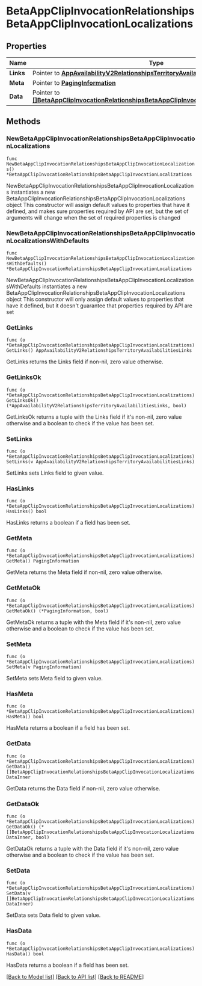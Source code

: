 # BetaAppClipInvocationRelationshipsBetaAppClipInvocationLocalizations

## Properties

Name | Type | Description | Notes
------------ | ------------- | ------------- | -------------
**Links** | Pointer to [**AppAvailabilityV2RelationshipsTerritoryAvailabilitiesLinks**](AppAvailabilityV2RelationshipsTerritoryAvailabilitiesLinks.md) |  | [optional] 
**Meta** | Pointer to [**PagingInformation**](PagingInformation.md) |  | [optional] 
**Data** | Pointer to [**[]BetaAppClipInvocationRelationshipsBetaAppClipInvocationLocalizationsDataInner**](BetaAppClipInvocationRelationshipsBetaAppClipInvocationLocalizationsDataInner.md) |  | [optional] 

## Methods

### NewBetaAppClipInvocationRelationshipsBetaAppClipInvocationLocalizations

`func NewBetaAppClipInvocationRelationshipsBetaAppClipInvocationLocalizations() *BetaAppClipInvocationRelationshipsBetaAppClipInvocationLocalizations`

NewBetaAppClipInvocationRelationshipsBetaAppClipInvocationLocalizations instantiates a new BetaAppClipInvocationRelationshipsBetaAppClipInvocationLocalizations object
This constructor will assign default values to properties that have it defined,
and makes sure properties required by API are set, but the set of arguments
will change when the set of required properties is changed

### NewBetaAppClipInvocationRelationshipsBetaAppClipInvocationLocalizationsWithDefaults

`func NewBetaAppClipInvocationRelationshipsBetaAppClipInvocationLocalizationsWithDefaults() *BetaAppClipInvocationRelationshipsBetaAppClipInvocationLocalizations`

NewBetaAppClipInvocationRelationshipsBetaAppClipInvocationLocalizationsWithDefaults instantiates a new BetaAppClipInvocationRelationshipsBetaAppClipInvocationLocalizations object
This constructor will only assign default values to properties that have it defined,
but it doesn't guarantee that properties required by API are set

### GetLinks

`func (o *BetaAppClipInvocationRelationshipsBetaAppClipInvocationLocalizations) GetLinks() AppAvailabilityV2RelationshipsTerritoryAvailabilitiesLinks`

GetLinks returns the Links field if non-nil, zero value otherwise.

### GetLinksOk

`func (o *BetaAppClipInvocationRelationshipsBetaAppClipInvocationLocalizations) GetLinksOk() (*AppAvailabilityV2RelationshipsTerritoryAvailabilitiesLinks, bool)`

GetLinksOk returns a tuple with the Links field if it's non-nil, zero value otherwise
and a boolean to check if the value has been set.

### SetLinks

`func (o *BetaAppClipInvocationRelationshipsBetaAppClipInvocationLocalizations) SetLinks(v AppAvailabilityV2RelationshipsTerritoryAvailabilitiesLinks)`

SetLinks sets Links field to given value.

### HasLinks

`func (o *BetaAppClipInvocationRelationshipsBetaAppClipInvocationLocalizations) HasLinks() bool`

HasLinks returns a boolean if a field has been set.

### GetMeta

`func (o *BetaAppClipInvocationRelationshipsBetaAppClipInvocationLocalizations) GetMeta() PagingInformation`

GetMeta returns the Meta field if non-nil, zero value otherwise.

### GetMetaOk

`func (o *BetaAppClipInvocationRelationshipsBetaAppClipInvocationLocalizations) GetMetaOk() (*PagingInformation, bool)`

GetMetaOk returns a tuple with the Meta field if it's non-nil, zero value otherwise
and a boolean to check if the value has been set.

### SetMeta

`func (o *BetaAppClipInvocationRelationshipsBetaAppClipInvocationLocalizations) SetMeta(v PagingInformation)`

SetMeta sets Meta field to given value.

### HasMeta

`func (o *BetaAppClipInvocationRelationshipsBetaAppClipInvocationLocalizations) HasMeta() bool`

HasMeta returns a boolean if a field has been set.

### GetData

`func (o *BetaAppClipInvocationRelationshipsBetaAppClipInvocationLocalizations) GetData() []BetaAppClipInvocationRelationshipsBetaAppClipInvocationLocalizationsDataInner`

GetData returns the Data field if non-nil, zero value otherwise.

### GetDataOk

`func (o *BetaAppClipInvocationRelationshipsBetaAppClipInvocationLocalizations) GetDataOk() (*[]BetaAppClipInvocationRelationshipsBetaAppClipInvocationLocalizationsDataInner, bool)`

GetDataOk returns a tuple with the Data field if it's non-nil, zero value otherwise
and a boolean to check if the value has been set.

### SetData

`func (o *BetaAppClipInvocationRelationshipsBetaAppClipInvocationLocalizations) SetData(v []BetaAppClipInvocationRelationshipsBetaAppClipInvocationLocalizationsDataInner)`

SetData sets Data field to given value.

### HasData

`func (o *BetaAppClipInvocationRelationshipsBetaAppClipInvocationLocalizations) HasData() bool`

HasData returns a boolean if a field has been set.


[[Back to Model list]](../README.md#documentation-for-models) [[Back to API list]](../README.md#documentation-for-api-endpoints) [[Back to README]](../README.md)



